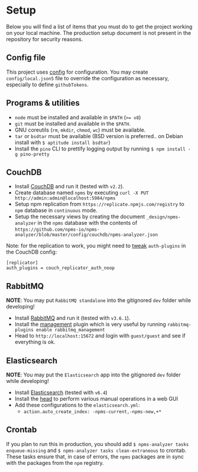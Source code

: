 # Setup

Below you will find a list of items that you must do to get the project working on your local machine. The production setup document is not present in the repository for security reasons.


## Config file

This project uses [config](https://www.npmjs.com/package/config) for configuration. You may create `config/local.json5` file to override the configuration as necessary, especially to define `githubTokens`.


## Programs & utilities

- `node` must be installed and available in `$PATH` (`>= v8`)
- `git` must be installed and available in the `$PATH`.
- GNU coreutils (`rm`, `mkdir`, `chmod`, `wc`) must be available.
- `tar` or `bsdtar` must be available (BSD version is preferred.. on Debian install with `$ aptitude install bsdtar`)
- Install the `pino` CLI to prettify logging output by running `$ npm install -g pino-pretty`


## CouchDB

- Install [CouchDB](http://couchdb.apache.org/) and run it (tested with `v2.2`).
- Create database named `npms` by executing `curl -X PUT http://admin:admin@localhost:5984/npms`
- Setup npm replication from `https://replicate.npmjs.com/registry` to `npm` database in `continuous` mode.
- Setup the necessary views by creating the document `_design/npms-analyzer` in the `npms` database with the contents of `https://github.com/npms-io/npms-analyzer/blob/master/config/couchdb/npms-analyzer.json`

Note: for the replication to work, you might need to [tweak](https://github.com/apache/couchdb/issues/1550#issuecomment-411751809) `auth-plugins` in the CouchDB config:

```
[replicator]
auth_plugins = couch_replicator_auth_noop
```


## RabbitMQ

**NOTE**: You may put `RabbitMQ standalone` into the gitignored `dev` folder while developing!

- Install [RabbitMQ](https://www.rabbitmq.com/download.html) and run it (tested with `v3.6.1`).
- Install the [management](https://www.rabbitmq.com/management.html) plugin which is very useful by running `rabbitmq-plugins enable rabbitmq_management`
- Head to `http://localhost:15672` and login with `guest/guest` and see if everything is ok.


## Elasticsearch

**NOTE**: You may put the `Elasticsearch` app into the gitignored `dev` folder while developing!

- Install [Elasticsearch](https://www.elastic.co/downloads/elasticsearch) (tested with `v6.4`)
- Install the [head](https://github.com/mobz/elasticsearch-head) to perform various manual operations in a web GUI
- Add these configurations to the `elasticsearch.yml`:
  - `action.auto_create_index: -npms-current,-npms-new,+*`


## Crontab

If you plan to run this in production, you should add `$ npms-analyzer tasks enqueue-missing` and `$ npms-analyzer tasks clean-extraneous` to crontab. These tasks ensure that, in case of errors, the `npms` packages are in sync with the packages from the `npm` registry.
